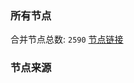 ### 所有节点
合并节点总数: `2590`
[节点链接](https://raw.githubusercontent.com/rzhy1/11/master/sub/sub_merge_base64.txt)

### 节点来源